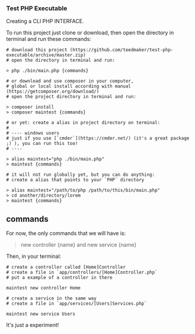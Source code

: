 ### Test PHP Executable

Creating a CLI PHP INTERFACE.

To run this project just clone or download, then open the directory in terminal and run these commands:

````
# download this project (https://github.com/teedmaker/test-php-executable/archive/master.zip)
# open the directory in terminal and run:

> php ./bin/main.php {commands}

# or download and use composer in your computer,
# global or local install according with manual (https://getcomposer.org/download/)
# open the project directory in terminal and run:

> composer install
> composer maintest {commands}

# or yet: create a alias in project directory on terminal:
# 
# ---- windows users
# just if you use [`cmder`](https://cmder.net/) (it's a great package ;) ), you can run this too!
# ----

> alias maintest="php ./bin/main.php"
> maintest {commands}

# it will not run globally yet, but you can do anything:
# create a alias that points to your `PHP` directory

> alias maintest="/path/to/php /path/to/this/bin/main.php"
> cd another/directory/lorem
> maintest {commands}
````

## commands

For now, the only commands that we will have is:

> new controller {name} and
> new service {name}

Then, in your terminal:

````
# create a controller called [Home]Controller
# create a file in `app/controllers/[Home]Controller.php`
# put a example of a controller in there

maintest new controller Home

# create a service in the same way
# create a file in `app/services/[Users]Services.php`

maintest new service Users
````

It's just a experiment!

